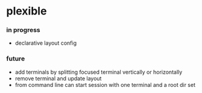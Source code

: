 # plexible

### in progress

- declarative layout config

### future

- add terminals by splitting focused terminal vertically or horizontally
- remove terminal and update layout
- from command line can start session with one terminal and a root dir set

